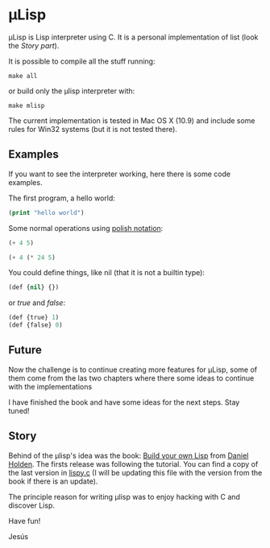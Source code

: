 µLisp
=====

µLisp is Lisp interpreter using C. It is a personal implementation of list (look the *Story part*).

It is possible to compile all the stuff running:

```
make all
```
or build only the µlisp interpreter with:
```
make mlisp
```
The current implementation is tested in Mac OS X (10.9) and include some rules for Win32 systems (but it is not tested there).

Examples
--------

If you want to see the interpreter working, here there is some code examples.

The first program, a hello world:

```lisp
(print "hello world")
```

Some normal operations using [polish notation](http://en.wikipedia.org/wiki/Polish_notation):

```lisp
(+ 4 5)
```

```lisp
(+ 4 (* 24 5)
```

You could define things, like nil (that it is not a builtin type):

```lisp
(def {nil} {})
```

or *true* and *false*:

```lisp
(def {true} 1)
(def {false} 0)
```


Future
------
Now the challenge is to continue creating more features for µLisp, some of them come from the las two chapters where there some ideas to continue with the implementations

I have finished the book and have some ideas for the next steps. Stay tuned!

Story
-----
Behind of the µlisp's idea was the book: [Build your own Lisp](http://buildyourownlisp.com) from [Daniel Holden](https://github.com/orangeduck). The firsts release was following the tutorial. You can find a copy of the last version in [lispy.c](https://github.com/jenaiz/micro-lisp/blob/master/lispy.c) (I will be updating this file with the version from the book if there is an update).

The principle reason for writing µlisp was to enjoy hacking with C and discover Lisp.

Have fun!

Jesús
